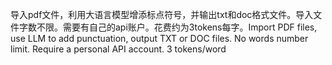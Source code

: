 导入pdf文件，利用大语言模型增添标点符号，并输出txt和doc格式文件。导入文件字数不限。需要有自己的api账户。花费约为3tokens每字。Import PDF files, use LLM to add punctuation, output TXT or DOC files. No words number limit. Require a personal API account. 3 tokens/word
